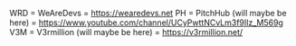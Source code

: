 WRD = WeAreDevs = https://wearedevs.net
PH = PitchHub (will maybe be here) = https://www.youtube.com/channel/UCyPwttNCvLm3f9Ilz_M569g
V3M = V3rmillion (will maybe be here) = https://v3rmillion.net/
